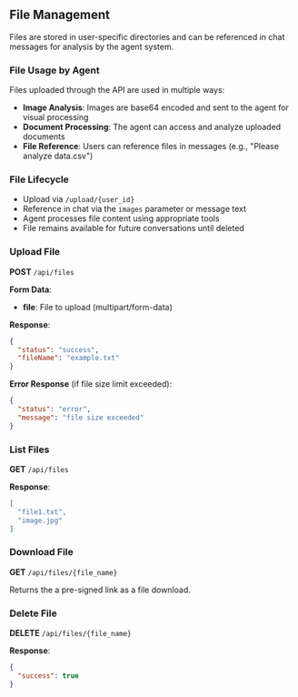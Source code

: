 ## File Management

Files are stored in user-specific directories and can be referenced in chat messages for analysis by the agent system.

### File Usage by Agent

Files uploaded through the API are used in multiple ways:

- **Image Analysis**: Images are base64 encoded and sent to the agent for visual processing
- **Document Processing**: The agent can access and analyze uploaded documents
- **File Reference**: Users can reference files in messages (e.g., "Please analyze data.csv")

### File Lifecycle

- Upload via `/upload/{user_id}`
- Reference in chat via the `images` parameter or message text
- Agent processes file content using appropriate tools
- File remains available for future conversations until deleted

### Upload File

**POST** `/api/files`

**Form Data**:
- **file**: File to upload (multipart/form-data)

**Response**:
```json
{
  "status": "success",
  "fileName": "example.txt"
}
```

**Error Response** (if file size limit exceeded):
```json
{
  "status": "error",
  "message": "file size exceeded"
}
```

### List Files

**GET** `/api/files`

**Response**:
```json
[
  "file1.txt",
  "image.jpg"
]
```

### Download File

**GET** `/api/files/{file_name}`

Returns the a pre-signed link as a file download.

### Delete File

**DELETE** `/api/files/{file_name}`

**Response**:
```json
{
  "success": true
}
```

